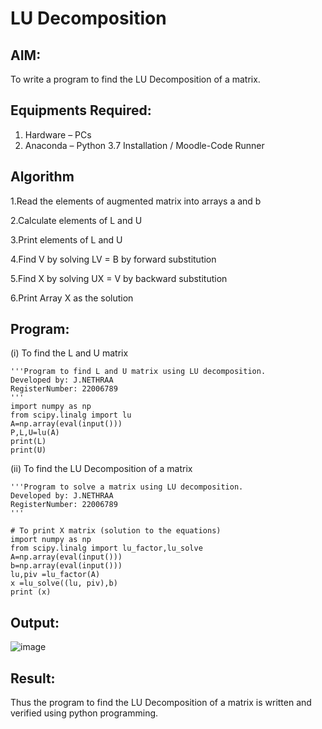 # LU Decomposition 

## AIM:
To write a program to find the LU Decomposition of a matrix.

## Equipments Required:
1. Hardware – PCs
2. Anaconda – Python 3.7 Installation / Moodle-Code Runner

## Algorithm
1.Read the elements of augmented matrix into arrays a and b

2.Calculate elements of L and U

3.Print elements of L and U

4.Find V by solving LV = B by forward substitution

5.Find X by solving UX = V by backward substitution

6.Print Array X as the solution

## Program:
(i) To find the L and U matrix
```
'''Program to find L and U matrix using LU decomposition.
Developed by: J.NETHRAA
RegisterNumber: 22006789
'''
import numpy as np
from scipy.linalg import lu
A=np.array(eval(input()))
P,L,U=lu(A)
print(L)
print(U)

```
(ii) To find the LU Decomposition of a matrix
```
'''Program to solve a matrix using LU decomposition.
Developed by: J.NETHRAA
RegisterNumber: 22006789
'''

# To print X matrix (solution to the equations)
import numpy as np
from scipy.linalg import lu_factor,lu_solve
A=np.array(eval(input()))
b=np.array(eval(input()))
lu,piv =lu_factor(A)
x =lu_solve((lu, piv),b)
print (x)
```

## Output:
![image](https://user-images.githubusercontent.com/121215786/214871171-e7c32707-e88c-4f1a-b2ae-e9f4f158ee69.png)



## Result:
Thus the program to find the LU Decomposition of a matrix is written and verified using python programming.


